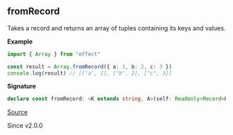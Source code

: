 ## fromRecord

Takes a record and returns an array of tuples containing its keys and values.

**Example**

```ts
import { Array } from "effect"

const result = Array.fromRecord({ a: 1, b: 2, c: 3 })
console.log(result) // [["a", 1], ["b", 2], ["c", 3]]
```

**Signature**

```ts
declare const fromRecord: <K extends string, A>(self: Readonly<Record<K, A>>) => Array<[K, A]>
```

[Source](https://github.com/Effect-TS/effect/tree/main/packages/effect/src/Array.ts#L204)

Since v2.0.0